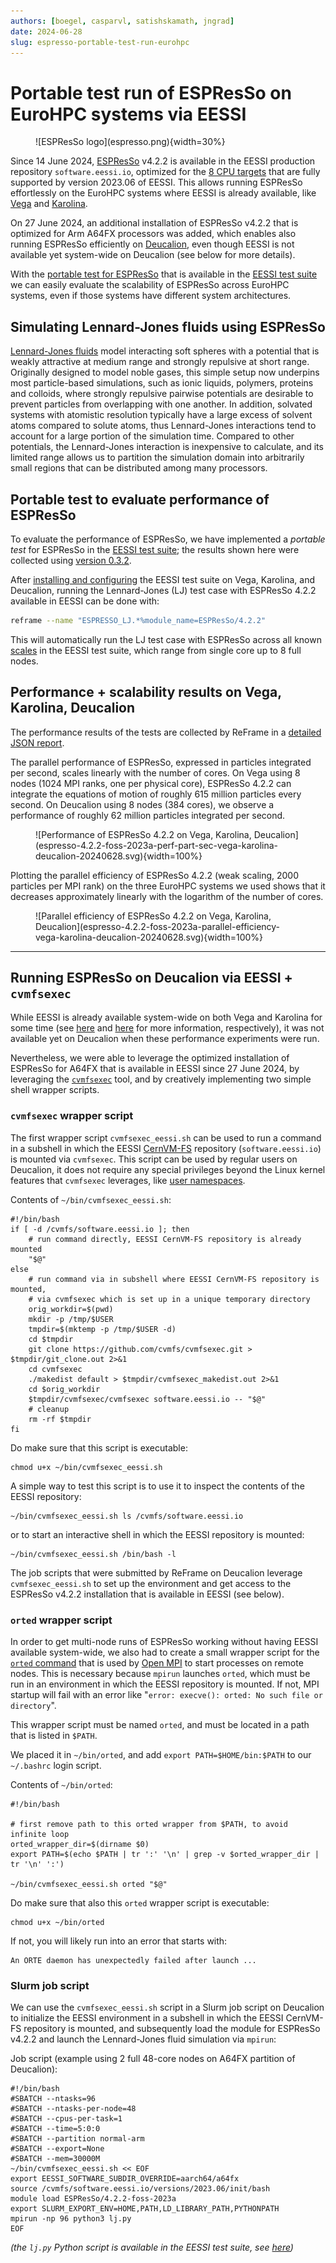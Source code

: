 ```yaml
---
authors: [boegel, casparvl, satishskamath, jngrad]
date: 2024-06-28
slug: espresso-portable-test-run-eurohpc
---
```


# Portable test run of ESPResSo on EuroHPC systems via EESSI

<figure markdown="span">
![ESPResSo logo](espresso.png){width=30%}
</figure>

Since 14 June 2024, [ESPResSo](https://espressomd.org) v4.2.2 is available in the EESSI production repository `software.eessi.io`,
optimized for the [8 CPU targets](https://www.eessi.io/docs/software_layer/cpu_targets) that are fully supported by version 2023.06 of EESSI.
This allows running ESPResSo effortlessly on the EuroHPC systems where EESSI is already available,
like [Vega](https://doc.vega.izum.si) and [Karolina](https://docs.it4i.cz/karolina/introduction).

On 27 June 2024, an additional installation of ESPResSo v4.2.2 that is optimized for Arm A64FX processors
was added, which enables also running ESPResSo efficiently on [Deucalion](https://docs.macc.fccn.pt/deucalion),
even though EESSI is not available yet system-wide on Deucalion (see below for more details).

With the [portable test for ESPResSo](https://www.eessi.io/docs/test-suite/available-tests/#espresso) that is available
in the [EESSI test suite](https://www.eessi.io/docs/test-suite) we can easily evaluate the scalability of
ESPResSo across EuroHPC systems, even if those systems have different system architectures.

## Simulating Lennard-Jones fluids using ESPResSo

[Lennard-Jones fluids](https://en.wikipedia.org/wiki/Lennard-Jones_potential) model interacting soft spheres with a potential that is weakly attractive at medium range and strongly repulsive at short range. Originally designed to model noble gases, this simple setup now underpins most particle-based simulations, such as ionic liquids, polymers, proteins and colloids, where strongly repulsive pairwise potentials are desirable to prevent particles from overlapping with one another. In addition, solvated systems with atomistic resolution typically have a large excess of solvent atoms compared to solute atoms, thus Lennard-Jones interactions tend to account for a large portion of the simulation time. Compared to other potentials, the Lennard-Jones interaction is inexpensive to calculate, and its limited range allows us to partition the simulation domain into arbitrarily small regions that can be distributed among many processors.

## Portable test to evaluate performance of ESPResSo

To evaluate the performance of ESPResSo, we have implemented a *portable test* for ESPResSo in the [EESSI test suite](https://www.eessi.io/docs/test-suite);
the results shown here were collected using [version 0.3.2](https://github.com/EESSI/test-suite/releases/tag/v0.3.2).

After [installing and configuring](https://www.eessi.io/docs/test-suite/installation-configuration) the EESSI test suite on Vega, Karolina, and Deucalion,
running the Lennard-Jones (LJ) test case with ESPResSo 4.2.2 available in EESSI can be done with:

```bash
reframe --name "ESPRESSO_LJ.*%module_name=ESPResSo/4.2.2"
```

This will automatically run the LJ test case with ESPResSo across all known [scales](https://www.eessi.io/docs/test-suite/usage/#scale-tags)
in the EESSI test suite, which range from single core up to 8 full nodes.

## Performance + scalability results on Vega, Karolina, Deucalion

The performance results of the tests are collected by ReFrame in a [detailed JSON report](https://reframe-hpc.readthedocs.io/en/stable/tutorial.html#run-reports-and-performance-logging).

The parallel performance of ESPResSo, expressed in particles integrated per second, scales linearly with the number of cores.
On Vega using 8 nodes (1024 MPI ranks, one per physical core), ESPResSo 4.2.2 can integrate the equations of motion of roughly 615 million particles every second.
On Deucalion using 8 nodes (384 cores), we observe a performance of roughly 62 million particles integrated per second.

<figure markdown="span">
![Performance of ESPResSo 4.2.2 on Vega, Karolina, Deucalion](espresso-4.2.2-foss-2023a-perf-part-sec-vega-karolina-deucalion-20240628.svg){width=100%}
</figure>

Plotting the parallel efficiency of ESPResSo 4.2.2 (weak scaling, 2000 particles per MPI rank) on the three EuroHPC systems we used
shows that it decreases approximately linearly with the logarithm of the number of cores.

<figure markdown="span">
![Parallel efficiency of ESPResSo 4.2.2 on Vega, Karolina, Deucalion](espresso-4.2.2-foss-2023a-parallel-efficiency-vega-karolina-deucalion-20240628.svg){width=100%}
</figure>

---

## Running ESPResSo on Deucalion via EESSI + `cvmfsexec`

While EESSI is already available system-wide on both Vega and Karolina for some time (see
[here](https://doc.vega.izum.si/eessi) and [here](https://docs.it4i.cz/software/eessi) for more information,
respectively),
it was not available yet on Deucalion when these performance experiments were run.

Nevertheless, we were able to leverage the optimized installation of ESPResSo for A64FX that is available
in EESSI since 27 June 2024, by leveraging the [`cvmfsexec`](https://github.com/cvmfs/cvmfsexec) tool,
and by creatively implementing two simple shell wrapper scripts.

### `cvmfsexec` wrapper script

The first wrapper script `cvmfsexec_eessi.sh` can be used to run a command in a subshell in which
the EESSI [CernVM-FS](https://cernvm.cern.ch/fs) repository (`software.eessi.io`) is mounted via `cvmfsexec`.
This script can be used by regular users on Deucalion, it does not require any special privileges beyond
the Linux kernel features that `cvmfsexec` leverages, like [user namespaces](https://lwn.net/Articles/532593/).

Contents of `~/bin/cvmfsexec_eessi.sh`:
``` { .bash .copy }
#!/bin/bash
if [ -d /cvmfs/software.eessi.io ]; then
    # run command directly, EESSI CernVM-FS repository is already mounted
    "$@"
else
    # run command via in subshell where EESSI CernVM-FS repository is mounted,
    # via cvmfsexec which is set up in a unique temporary directory
    orig_workdir=$(pwd)
    mkdir -p /tmp/$USER
    tmpdir=$(mktemp -p /tmp/$USER -d)
    cd $tmpdir
    git clone https://github.com/cvmfs/cvmfsexec.git > $tmpdir/git_clone.out 2>&1
    cd cvmfsexec
    ./makedist default > $tmpdir/cvmfsexec_makedist.out 2>&1
    cd $orig_workdir
    $tmpdir/cvmfsexec/cvmfsexec software.eessi.io -- "$@"
    # cleanup
    rm -rf $tmpdir
fi
```

Do make sure that this script is executable:
``` { .bash .copy }
chmod u+x ~/bin/cvmfsexec_eessi.sh
```

A simple way to test this script is to use it to inspect the contents of the EESSI repository:

``` { .bash .copy }
~/bin/cvmfsexec_eessi.sh ls /cvmfs/software.eessi.io
```

or to start an interactive shell in which the EESSI repository is mounted:

``` { .bash .copy }
~/bin/cvmfsexec_eessi.sh /bin/bash -l
```

The job scripts that were submitted by ReFrame on Deucalion leverage `cvmfsexec_eessi.sh` to set up the
environment and get access to the ESPResSo v4.2.2 installation that is available in EESSI (see below).

### `orted` wrapper script

In order to get multi-node runs of ESPResSo working without having EESSI available system-wide,
we also had to create a small wrapper script for the [`orted`
command](https://www.open-mpi.org/doc/v4.1/man1/orted.1.php) that is used by [Open MPI](https://www.open-mpi.org)
to start processes on remote nodes.
This is necessary because `mpirun` launches `orted`, which must be run in an environment in which the EESSI repository
is mounted.
If not, MPI startup will fail with an error like "`error: execve(): orted: No such file or directory`".

This wrapper script must be named `orted`, and must be located in a path that is listed in `$PATH`.

We placed it in `~/bin/orted`, and add `export PATH=$HOME/bin:$PATH` to our `~/.bashrc` login script.

Contents of `~/bin/orted`:

``` { .bash .copy }
#!/bin/bash

# first remove path to this orted wrapper from $PATH, to avoid infinite loop
orted_wrapper_dir=$(dirname $0)
export PATH=$(echo $PATH | tr ':' '\n' | grep -v $orted_wrapper_dir | tr '\n' ':')

~/bin/cvmfsexec_eessi.sh orted "$@"
```

Do make sure that also this `orted` wrapper script is executable:
``` { .bash .copy }
chmod u+x ~/bin/orted
```

If not, you will likely run into an error that starts with:
```
An ORTE daemon has unexpectedly failed after launch ...
```

### Slurm job script

We can use the `cvmfsexec_eessi.sh` script in a Slurm job script on Deucalion to
initialize the EESSI environment in a subshell in which the EESSI CernVM-FS repository
is mounted, and subsequently load the module for ESPResSo v4.2.2 and launch the Lennard-Jones fluid
simulation via `mpirun`:


Job script (example using 2 full 48-core nodes on A64FX partition of Deucalion):
``` { .bash .copy }
#!/bin/bash
#SBATCH --ntasks=96
#SBATCH --ntasks-per-node=48
#SBATCH --cpus-per-task=1
#SBATCH --time=5:0:0
#SBATCH --partition normal-arm
#SBATCH --export=None
#SBATCH --mem=30000M
~/bin/cvmfsexec_eessi.sh << EOF
export EESSI_SOFTWARE_SUBDIR_OVERRIDE=aarch64/a64fx
source /cvmfs/software.eessi.io/versions/2023.06/init/bash
module load ESPResSo/4.2.2-foss-2023a
export SLURM_EXPORT_ENV=HOME,PATH,LD_LIBRARY_PATH,PYTHONPATH
mpirun -np 96 python3 lj.py
EOF
```

*(the `lj.py` Python script is available in the EESSI test suite, see [here](https://github.com/EESSI/test-suite/blob/v0.3.2/eessi/testsuite/tests/apps/espresso/src/lj.py))*

